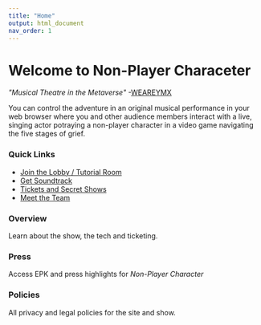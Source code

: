 ```yaml
---
title: "Home"
output: html_document
nav_order: 1
---
```

# Welcome to Non-Player Characeter

*"Musical Theatre in the Metaverse"* 
-[WEAREYMX](https://www.weareymx.com/ymxblog/musical-theatre-and-the-metaverse-brendan-bradley-is-busy-innovating)

You can control the adventure in an original musical performance in your web browser where you and other audience members interact with a live, singing actor potraying a non-player character in a video game navigating the five stages of grief. 

### Quick Links
- [Join the Lobby / Tutorial Room](https://onboardxr.live/FQJnyUZ/listening/?k=listener)
- [Get Soundtrack](https://music.apple.com/us/album/non-player-character-workshop-musical-cast-recording/1634852775?app=itunes)
- [Tickets and Secret Shows](https://futurestages.github.io/npcmusical/tickets)
- [Meet the Team](https://futurestages.github.io/npcmusical/about.html)

### Overview
Learn about the show, the tech and ticketing.  

### Press
Access EPK and press highlights for *Non-Player Character*

### Policies
All privacy and legal policies for the site and show.
